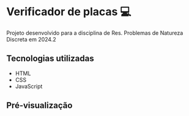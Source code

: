 # Verificador de placas 💻
Projeto desenvolvido para a disciplina de Res. Problemas de Natureza Discreta em 2024.2

## Tecnologias utilizadas
* HTML
* CSS
* JavaScript

## Pré-visualização
